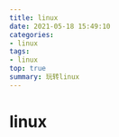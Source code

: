 ```yaml
---
title: linux
date: 2021-05-18 15:49:10
categories: 
- linux
tags:
- linux
top: true
summary: 玩转linux
---
```


# linux
